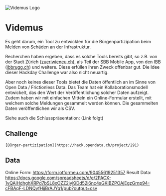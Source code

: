 ![Videmus Logo](https://cdn.pixabay.com/photo/2012/04/01/18/04/eyes-23802_640.png "Zusammen sehen wir mehr!")

# Videmus

Es geht darum, ein Tool zu entwicklen für die Bürgenpartizipation beim Melden von Schäden an der Infrastruktur. 

Recherchen haben ergeben, dass es solche Tools bereits gibt, so z.B. von der Stadt Zürich ([zueriwieneu.ch](http://zueriwieneu.ch/)), als Teil der SBB Mobile App, von den IBB ([ibbrugg.ch](https://www.ibbrugg.ch/de/stoerungsmeldung)) und weitere. Diese erfüllen ihren Zweck offenbar gut. Die Idee dieser Hackday Challenge war also nicht neuartig. 

Aber noch keines dieser Tools bietet die Daten öffentlich an im Sinne von Open Data / Frictionless Data. Das Team hat ein Kollaborationsmodell entwickelt, das den Wert der Veröffentlichung solcher Daten aufzeigt. Zudem haben wir mit einfachen Mitteln ein Online-Formular erstellt, mit welchem solche Meldungen gesammelt werden können. Die gesammelten Daten veröffentlichen wir als CSV.

Siehe auch die Schlusspräsentation: (Link folgt)

## Challenge

    [Bürger-partizipation](https://hack.opendata.ch/project/291)

## Data

   Online Form: https://form.jotformeu.com/90455619251357
   Result Data: https://docs.google.com/spreadsheets/d/e/2PACX-1vQAlHdhghXRPd7bSL8xOZZ2jyKiDd52i6nc4sGKIBZPOAjEgzGrnp94-cFBAqF-LDNQyfHjjBrAJYq1/pub?output=csv
